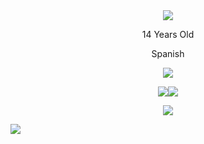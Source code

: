 <div align="center">
 <img src="https://cdn.upload.systems/uploads/FuLfK6ug.gif">
 <p>14 Years Old</p>
 <p>Spanish</p>
</div>


<p align="center">
<a href="https://discord.com/users/1003701036906725446">
<img src="https://lanyard-profile-readme.vercel.app/api/1003701036906725446?theme=dark&bg=292b2f&animated=false&hideDiscrim=true&borderRadius=27px&idleMessage=retrosecurity.xyz">



<p align="center">
<a href="https://www.twitter.com/fran_afp_" target="_blank" rel="noreferrer"><img
src="https://img.shields.io/twitter/follow/fran_afp_?logo=twitter&style=for-the-badge&color=0891b2&labelColor=1c1917"
/></a><a href="https://www.github.com/franafp" target="_blank" rel="noreferrer"><img
src="https://img.shields.io/github/followers/franafp?logo=github&style=for-the-badge&color=0891b2&labelColor=1c1917" /></a>
</p>

<p align="center">
<img src="https://skillicons.dev/icons?i=cs,discord,bots,dotnet,github,linux,py,visualstudio,vscode,"/>
</p>


[<img src="https://raw.githubusercontent.com/trinib/trinib/main/.images/footer.svg">](https://youtu.be/iik25wqIuFo)
